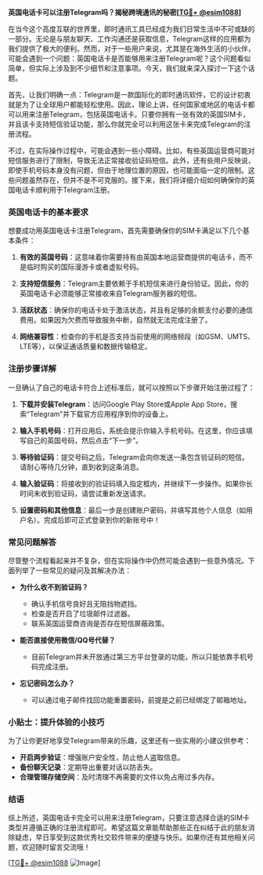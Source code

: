 **英国电话卡可以注册Telegram吗？揭秘跨境通讯的秘密[[TG💪+ @esim1088](https://t.me/s/esim1088)]**

在当今这个高度互联的世界里，即时通讯工具已经成为我们日常生活中不可或缺的一部分。无论是与朋友聊天、工作沟通还是获取信息，Telegram这样的应用都为我们提供了极大的便利。然而，对于一些用户来说，尤其是在海外生活的小伙伴，可能会遇到一个问题：英国电话卡是否能够用来注册Telegram呢？这个问题看似简单，但实际上涉及到不少细节和注意事项。今天，我们就来深入探讨一下这个话题。

首先，让我们明确一点：Telegram是一款国际化的即时通讯软件，它的设计初衷就是为了让全球用户都能轻松使用。因此，理论上讲，任何国家或地区的电话卡都可以用来注册Telegram，包括英国电话卡。只要你拥有一张有效的英国SIM卡，并且该卡支持短信验证功能，那么你就完全可以利用这张卡来完成Telegram的注册流程。

不过，在实际操作过程中，可能会遇到一些小障碍。比如，有些英国运营商可能对短信服务进行了限制，导致无法正常接收验证码短信。此外，还有些用户反映说，即使手机号码本身没有问题，但由于地理位置的原因，也可能面临一定的限制。这些问题虽然存在，但并不是不可克服的。接下来，我们将详细介绍如何确保你的英国电话卡顺利用于Telegram注册。

### 英国电话卡的基本要求

想要成功用英国电话卡注册Telegram，首先需要确保你的SIM卡满足以下几个基本条件：

1. **有效的英国号码**：这意味着你需要持有由英国本地运营商提供的电话卡，而不是临时购买的国际漫游卡或者虚拟号码。
   
2. **支持短信服务**：Telegram主要依赖于手机短信来进行身份验证。因此，你的英国电话卡必须能够正常接收来自Telegram服务器的短信。

3. **活跃状态**：确保你的电话卡处于激活状态，并且有足够的余额支付必要的通信费用。如果因为欠费而导致服务中断，自然就无法完成注册了。

4. **网络兼容性**：检查你的手机是否支持当前使用的网络频段（如GSM、UMTS、LTE等），以保证通话质量和数据传输稳定。

### 注册步骤详解

一旦确认了自己的电话卡符合上述标准后，就可以按照以下步骤开始注册过程了：

1. **下载并安装Telegram**：访问Google Play Store或Apple App Store，搜索“Telegram”并下载官方应用程序到你的设备上。

2. **输入手机号码**：打开应用后，系统会提示你输入手机号码。在这里，你应该填写自己的英国号码，然后点击“下一步”。

3. **等待验证码**：提交号码之后，Telegram会向你发送一条包含验证码的短信。请耐心等待几分钟，直到收到这条消息。

4. **输入验证码**：将接收到的验证码填入指定框内，并继续下一步操作。如果你长时间未收到验证码，请尝试重新发送请求。

5. **设置密码和其他信息**：最后一步是创建账户密码，并填写其他个人信息（如用户名）。完成后即可正式登录到你的新账号中！

### 常见问题解答

尽管整个流程看起来并不复杂，但在实际操作中仍然可能会遇到一些意外情况。下面列举了一些常见的疑问及其解决办法：

- **为什么收不到验证码？**
   - 确认手机信号良好且无阻挡物遮挡。
   - 检查是否开启了垃圾邮件过滤器。
   - 联系英国运营商咨询是否存在短信屏蔽政策。

- **能否直接使用微信/QQ号代替？**
   - 目前Telegram并未开放通过第三方平台登录的功能，所以只能依靠手机号码完成注册。

- **忘记密码怎么办？**
   - 可以通过电子邮件找回功能重置密码，前提是之前已经绑定了邮箱地址。

### 小贴士：提升体验的小技巧

为了让你更好地享受Telegram带来的乐趣，这里还有一些实用的小建议供参考：

- **开启两步验证**：增强账户安全性，防止他人盗取信息。
- **备份聊天记录**：定期导出重要对话以防丢失。
- **合理管理存储空间**：及时清理不再需要的文件以免占用过多内存。

### 结语

综上所述，英国电话卡完全可以用来注册Telegram，只要注意选择合适的SIM卡类型并遵循正确的注册流程即可。希望这篇文章能帮助那些正在纠结于此的朋友消除疑虑，早日享受到这款优秀社交软件带来的便捷与快乐。如果你还有其他相关问题，欢迎随时留言交流哦！

[[TG💪+ @esim1088](https://t.me/s/esim1088) ![Image](https://i.postimg.cc/4NQfJmqS/Snipaste-2025-05-13-00-14-12.png)]